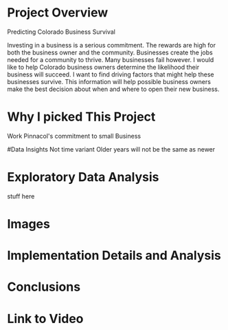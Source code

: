 # Project Overview

Predicting Colorado Business Survival

Investing in a business is a serious commitment. The rewards are high for both the business owner and the community. Businesses create the jobs needed for a community to thrive. Many businesses fail however. I would like to help Colorado business owners determine the likelihood their business will succeed. I want to find driving factors that might help these businesses survive. This information will help possible business owners make the best decision about when and where to open their new business.

# Why I picked This Project
Work
Pinnacol's commitment to small Business


#Data Insights
Not time variant
Older years will not be the same as newer

# Exploratory Data Analysis
stuff here
# Images

# Implementation Details and Analysis

# Conclusions

# Link to Video
